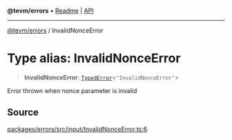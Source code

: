 **@tevm/errors** • [Readme](../README.md) \| [API](../globals.md)

***

[@tevm/errors](../README.md) / InvalidNonceError

# Type alias: InvalidNonceError

> **InvalidNonceError**: [`TypedError`](TypedError.md)\<`"InvalidNonceError"`\>

Error thrown when nonce parameter is invalid

## Source

[packages/errors/src/input/InvalidNonceError.ts:6](https://github.com/evmts/tevm-monorepo/blob/main/packages/errors/src/input/InvalidNonceError.ts#L6)
